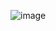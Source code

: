 ![image](https://github.com/smitninawe1234/wdl-/assets/131874485/f3f136c8-a10a-4e48-bb32-8f7962082c57)
